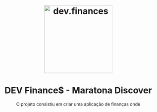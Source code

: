 <h1 align="center">
  <img alt="dev.finances" title="dev.finances" src=".github.com/andressa-ss/maratona-discover-dev.finances/blob/main/assets/logo.svg" width="220px" />
</h1>

<h1 align="center">DEV Finance$ - Maratona Discover </h1>

<p align="center">O projeto consistiu em criar uma aplicação de finanças 
onde </p>

